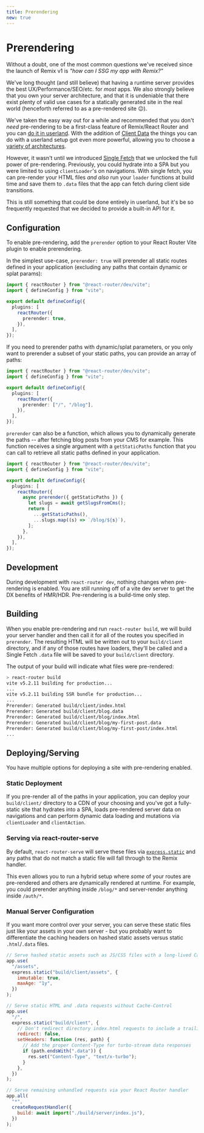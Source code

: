 ```yaml
---
title: Prerendering
new: true
---
```


# Prerendering

Without a doubt, one of the most common questions we've received since the launch of Remix v1 is _"how can I SSG my app with Remix?"_

We've long thought (and still believe) that having a runtime server provides the best UX/Performance/SEO/etc. for _most_ apps. We also strongly believe that you own your server architecture, and that it is undeniable that there exist plenty of valid use cases for a statically generated site in the real world (henceforth referred to as a pre-rendered site 😉).

We've taken the easy way out for a while and recommended that you don't _need_ pre-rendering to be a first-class feature of Remix/React Router and you can [do it in userland][michael-tweet]. With the addition of [Client Data][client-data] the things you can do with a userland setup got even more powerful, allowing you to choose a [variety of architectures][remix-ssg].

However, it wasn't until we introduced [Single Fetch][single-fetch] that we unlocked the full power of pre-rendering. Previously, you could hydrate into a SPA but you were limited to using `clientLoader`'s on navigations. With single fetch, you can pre-render your HTML files _and also_ run your `loader` functions at build time and save them to `.data` files that the app can fetch during client side transitions.

This is still something that could be done entirely in userland, but it's be so frequently requested that we decided to provide a built-in API for it.

## Configuration

To enable pre-rendering, add the `prerender` option to your React Router Vite plugin to enable prerendering.

In the simplest use-case, `prerender: true` will prerender all static routes defined in your application (excluding any paths that contain dynamic or splat params):

```ts filename=vite.config.ts
import { reactRouter } from "@react-router/dev/vite";
import { defineConfig } from "vite";

export default defineConfig({
  plugins: [
    reactRouter({
      prerender: true,
    }),
  ],
});
```

If you need to prerender paths with dynamic/splat parameters, or you only want to prerender a subset of your static paths, you can provide an array of paths:

```ts filename=vite.config.ts
import { reactRouter } from "@react-router/dev/vite";
import { defineConfig } from "vite";

export default defineConfig({
  plugins: [
    reactRouter({
      prerender: ["/", "/blog"],
    }),
  ],
});
```

`prerender` can also be a function, which allows you to dynamically generate the paths -- after fetching blog posts from your CMS for example. This function receives a single argument with a `getStaticPaths` function that you can call to retrieve all static paths defined in your application.

```ts filename=vite.config.ts
import { reactRouter } from "@react-router/dev/vite";
import { defineConfig } from "vite";

export default defineConfig({
  plugins: [
    reactRouter({
      async prerender({ getStaticPaths }) {
        let slugs = await getSlugsFromCms();
        return [
          ...getStaticPaths(),
          ...slugs.map((s) => `/blog/${s}`),
        ];
      },
    }),
  ],
});
```

## Development

During development with `react-router dev`, nothing changes when pre-rendering is enabled. You are still running off of a vite dev server to get the DX benefits of HMR/HDR. Pre-rendering is a build-time only step.

## Building

When you enable pre-rendering and run `react-router build`, we will build your server handler and then call it for all of the routes you specified in `prerender`. The resulting HTML will be written out to your `build/client` directory, and if any of those routes have loaders, they'll be called and a Single Fetch `.data` file will be saved to your `build/client` directory.

The output of your build will indicate what files were pre-rendered:

```sh
> react-router build
vite v5.2.11 building for production...
...
vite v5.2.11 building SSR bundle for production...
...
Prerender: Generated build/client/index.html
Prerender: Generated build/client/blog.data
Prerender: Generated build/client/blog/index.html
Prerender: Generated build/client/blog/my-first-post.data
Prerender: Generated build/client/blog/my-first-post/index.html
...
```

## Deploying/Serving

You have multiple options for deploying a site with pre-rendering enabled.

### Static Deployment

If you pre-render all of the paths in your application, you can deploy your `build/client/` directory to a CDN of your choosing and you've got a fully-static site that hydrates into a SPA, loads pre-rendered server data on navigations and can perform dynamic data loading and mutations via `clientLoader` and `clientAction`.

### Serving via react-router-serve

By default, `react-router-serve` will serve these files via [`express.static`][express-static] and any paths that do not match a static file will fall through to the Remix handler.

This even allows you to run a hybrid setup where _some_ of your routes are pre-rendered and others are dynamically rendered at runtime. For example, you could prerender anything inside `/blog/*` and server-render anything inside `/auth/*`.

### Manual Server Configuration

If you want more control over your server, you can serve these static files just like your assets in your own server - but you probably want to differentiate the caching headers on hashed static assets versus static `.html`/`.data` files.

```js
// Serve hashed static assets such as JS/CSS files with a long-lived Cache-Control header
app.use(
  "/assets",
  express.static("build/client/assets", {
    immutable: true,
    maxAge: "1y",
  })
);

// Serve static HTML and .data requests without Cache-Control
app.use(
  "/",
  express.static("build/client", {
    // Don't redirect directory index.html requests to include a trailing slash
    redirect: false,
    setHeaders: function (res, path) {
      // Add the proper Content-Type for turbo-stream data responses
      if (path.endsWith(".data")) {
        res.set("Content-Type", "text/x-turbo");
      }
    },
  })
);

// Serve remaining unhandled requests via your React Router handler
app.all(
  "*",
  createRequestHandler({
    build: await import("./build/server/index.js"),
  })
);
```

[michael-tweet]: https://twitter.com/mjackson/status/1585795441907494912
[client-data]: https://remix.run/docs/guides/client-data
[remix-ssg]: https://github.com/brophdawg11/remix-ssg
[single-fetch]: https://remix.run/docs/guides/single-fetch
[express-static]: https://expressjs.com/en/4x/api.html#express.static
